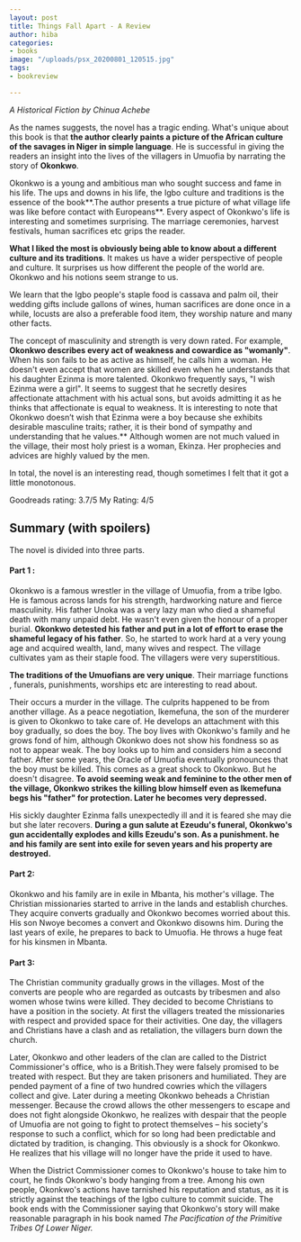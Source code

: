 ```yaml
---
layout: post
title: Things Fall Apart - A Review
author: hiba
categories:
- books
image: "/uploads/psx_20200801_120515.jpg"
tags:
- bookreview

---
```

_A Historical Fiction by Chinua Achebe_

As the names suggests, the novel has a tragic ending. What's unique about this book is that **the author clearly paints a picture of the African culture of the savages in Niger in simple language**. He is successful in giving the readers an insight into the lives of the villagers in Umuofia by narrating the story of **Okonkwo**.

Okonkwo is a young and ambitious man who sought success and fame in his life. The ups and downs in his life, the Igbo culture and traditions is the essence of the book**.The author presents a true picture of what village life was like before contact with Europeans**. Every aspect of Okonkwo's life is interesting and sometimes surprising. The marriage ceremonies, harvest festivals, human sacrifices etc grips the reader.

**What I liked the most is obviously being able to know about a different culture and its traditions**. It makes us have a wider perspective of people and culture. It surprises us how different the people of the world are. Okonkwo and his notions seem strange to us.

We learn that the Igbo people's staple food is cassava and palm oil, their wedding gifts include gallons of wines, human sacrifices are done once in a while, locusts are also a preferable food item, they worship nature and many other facts.

The concept of masculinity and strength is very down rated. For example, **Okonkwo describes every act of weakness and cowardice as "womanly"**. When his son fails to be as active as himself, he calls him a woman. He doesn't even accept that women are skilled even when he understands that his daughter Ezinma is more talented. Okonkwo frequently says, "I wish Ezinma were a girl". It seems to suggest that he secretly desires affectionate attachment with his actual sons, but avoids admitting it as he thinks that affectionate is equal to weakness. It is interesting to note that Okonkwo doesn’t wish that Ezinma were a boy because she exhibits desirable masculine traits; rather, it is their bond of sympathy and understanding that he values.** Although women are not much valued in the village, their most holy priest is  a woman, Ekinza. Her prophecies and advices are highly valued by the men.

In total, the novel is an interesting read, though sometimes I felt that it got a little monotonous.

Goodreads rating: 3.7/5                     My Rating: 4/5

## Summary (with spoilers)

The novel is divided into three parts.

#### Part 1 :

Okonkwo is a famous wrestler in the village of Umuofia, from a tribe Igbo. He is famous across lands for his strength, hardworking nature and fierce masculinity. His father Unoka was a very lazy man who died a shameful death with many unpaid debt. He wasn't even given the honour of a proper burial. **Okonkwo detested his father and put in a lot of effort to erase the shameful legacy of his father**. So, he started to work hard at a very young age and acquired wealth, land, many wives and respect. The village cultivates yam as their staple food. The villagers were very superstitious.

**The traditions of the Umuofians are very unique**. Their marriage functions , funerals, punishments, worships etc are interesting to read about.

Their occurs a murder in the village. The culprits happened to be from another village. As a peace negotiation, Ikemefuna, the son of the murderer is given  to Okonkwo to take care of. He develops an attachment with this boy gradually, so does the boy. The boy lives with Okonkwo's family and he grows fond of him, although Okonkwo does not show his fondness so as not to appear weak. The boy looks up to him and considers him a second father. After some years,  the Oracle of Umuofia eventually pronounces that the boy must be killed. This comes as a great shock to Okonkwo. But he doesn't disagree. **To avoid seeming weak and feminine to the other men of the village, Okonkwo strikes the killing blow himself even as Ikemefuna begs his "father" for protection. Later he becomes very depressed.**

His sickly daughter Ezinma falls unexpectedly ill and it is feared she may die but she later recovers. **During a gun salute at Ezeudu's funeral, Okonkwo's gun accidentally explodes and kills Ezeudu's son. As a punishment. he and his family are sent into exile for seven years and his property are destroyed.**

#### Part 2:

Okonkwo and his family are in exile in Mbanta, his mother's village. The Christian missionaries started to arrive in the lands and establish churches. They acquire converts gradually and Okonkwo becomes worried about this. His son Nwoye becomes a convert and Okonkwo disowns him. During the last years of exile, he prepares to back to Umuofia. He throws a huge feat for his kinsmen in Mbanta.

#### Part 3:

The Christian community gradually grows in the villages. Most of the converts are people who are regarded as outcasts by tribesmen and also women whose twins were killed. They decided to become Christians to have a position in the society. At first the villagers treated the missionaries with respect and provided space for their activities. One day, the villagers and Christians have a clash and as retaliation, the villagers burn down the church.

Later, Okonkwo and other leaders of the clan are called to the District Commissioner's office, who is a British.They were falsely promised to be treated with respect. But they are taken prisoners and humiliated. They are pended  payment of a fine of two hundred cowries which the villagers collect and give. Later during a meeting Okonkwo beheads a Christian messenger. Because the crowd allows the other messengers to escape and does not fight alongside Okonkwo, he realizes with despair that the people of Umuofia are not going to fight to protect themselves – his society's response to such a conflict, which for so long had been predictable and dictated by tradition, is changing. This obviously is a shock for Okonkwo. He realizes that his village will no longer have the pride it used to have.

When the District Commissioner comes to Okonkwo's house to take him to court, he finds Okonkwo's body hanging from a tree. Among his own people, Okonkwo's actions have tarnished his reputation and status, as it is strictly against the teachings of the Igbo culture to commit suicide. The book ends with the Commissioner saying that Okonkwo's story will make reasonable paragraph in his book named _The Pacification of the Primitive Tribes Of Lower Niger._